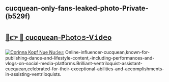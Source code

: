 ## cucquean-only-fans​-leaked-photo​-Private-(b529f)


# <h2><a href="https://mediaupload.pro?title=cucquean&ref=git">🔗👉 🔴 cucquean-P𝚑ot𝚘𝚜-V𝚒d𝚎o</a></h2>

[![Corinna Kopf Nue Nu𝚍e𝚜](https://i.imgur.com/0qMVB7G.gif)](https://mediaupload.pro?title=cucquean&ref=git)
Online-influencer-cucquean,known-for-publishing-dance-and-lifestyle-content,-including-performances-and-vlogs-on-social-media-platforms.Brilliant-ventriloquist-assistant-cucquean,celebrated-for-their-exceptional-abilities-and-accomplishments-in-assisting-ventriloquists.  